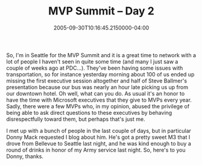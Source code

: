 ﻿---
title: MVP Summit – Day 2
date: "2005-09-30T10:16:45.2150000-04:00"
description: So, I'm in Seattle for the MVP Summit and it is a great time to network with a lot of people I haven't seen in quite some time (and many I just saw a couple of weeks ago at PDC…).
featuredImage: img/12958-featured.png
---

So, I'm in Seattle for the MVP Summit and it is a great time to network with a lot of people I haven't seen in quite some time (and many I just saw a couple of weeks ago at PDC…). They've been having some issues with transportation, so for instance yesterday morning about 100 of us ended up missing the first executive session altogether and half of Steve Ballmer's presentation because our bus was nearly an hour late picking us up from our downtown hotel. Oh well, what can you do. As usual it's an honor to have the time with Microsoft executives that they give to MVPs every year. Sadly, there were a few MVPs who, in my opinion, abused the privilege of being able to ask direct questions to these executives by behaving disrespectfully toward them, but perhaps that's just me.

I met up with a bunch of people in the last couple of days, but in particular Donny Mack requested I blog about him. He's got a pretty sweet M3 that I drove from Bellevue to Seattle last night, and he was kind enough to buy a round of drinks in honor of my Army service last night. So, here's to you Donny, thanks.

